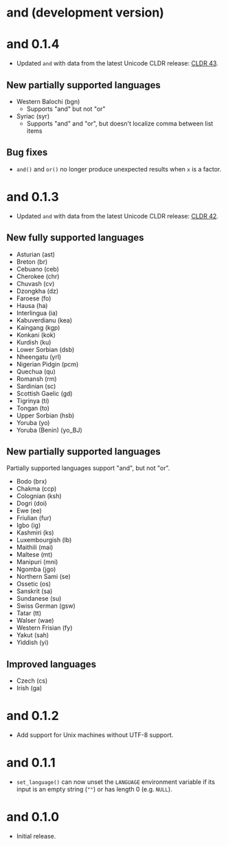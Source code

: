 # and (development version)

# and 0.1.4

* Updated `and` with data from the latest Unicode CLDR release: [CLDR 43](https://cldr.unicode.org/index/downloads/cldr-43).

## New partially supported languages

* Western Balochi (bgn)
	* Supports "and" but not "or"
* Syriac (syr)
	* Supports "and" and "or", but doesn't localize comma between list items
	
## Bug fixes

* `and()` and `or()` no longer produce unexpected results when `x` is a factor.

# and 0.1.3

* Updated `and` with data from the latest Unicode CLDR release: [CLDR 42](https://cldr.unicode.org/index/downloads/cldr-42).

## New fully supported languages
* Asturian (ast)
* Breton (br)
* Cebuano (ceb)
* Cherokee (chr)
* Chuvash (cv)
* Dzongkha (dz)
* Faroese (fo)
* Hausa (ha)
* Interlingua (ia)
* Kabuverdianu (kea)
* Kaingang (kgp)
* Konkani (kok)
* Kurdish (ku)
* Lower Sorbian (dsb)
* Nheengatu (yrl)
* Nigerian Pidgin (pcm)
* Quechua (qu)
* Romansh (rm)
* Sardinian (sc)
* Scottish Gaelic (gd)
* Tigrinya (ti)
* Tongan (to)
* Upper Sorbian (hsb)
* Yoruba (yo)
* Yoruba (Benin) (yo_BJ)

## New partially supported languages
Partially supported languages support "and", but not "or".

* Bodo (brx)
* Chakma (ccp)
* Colognian (ksh)
* Dogri (doi)
* Ewe (ee)
* Friulian (fur)
* Igbo (ig)
* Kashmiri (ks)
* Luxembourgish (lb)
* Maithili (mai)
* Maltese (mt)
* Manipuri (mni)
* Ngomba (jgo)
* Northern Sami (se)
* Ossetic (os)
* Sanskrit (sa)
* Sundanese (su)
* Swiss German (gsw)
* Tatar (tt)
* Walser (wae)
* Western Frisian (fy)
* Yakut (sah)
* Yiddish (yi)

## Improved languages
* Czech (cs)
* Irish (ga)

# and 0.1.2

* Add support for Unix machines without UTF-8 support.

# and 0.1.1

* `set_language()` can now unset the `LANGUAGE` environment variable if its input is an empty string (`""`) or has length 0 (e.g. `NULL`).

# and 0.1.0

* Initial release.
